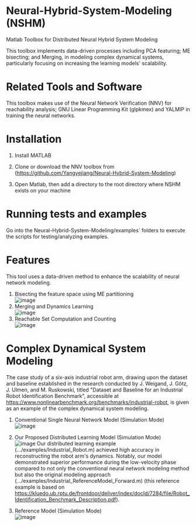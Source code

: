 # Neural-Hybrid-System-Modeling (NSHM)
Matlab Toolbox for Distributed Neural Hybrid System Modeling 

This toolbox implements data-driven processes including PCA featuring; ME bisecting; and Merging, in modeling complex dynamical systems, particularly focusing on increasing the learning models' scalability.

# Related Tools and Software
This toolbox makes use of the Neural Network Verification (NNV) for reachability analysis; GNU Linear Programming Kit (glpkmex) and YALMIP in training the neural networks.

# Installation

1) Install MATLAB

2) Clone or download the NNV toolbox from (https://github.com/Yangyejiang/Neural-Hybrid-System-Modeling)

3) Open Matlab, then add a directory to the root directory where NSHM exists on your machine

# Running tests and examples

Go into the Neural-Hybrid-System-Modeling/examples` folders to execute the scripts for testing/analyzing examples.

# Features
This tool uses a data-driven method to enhance the scalability of neural network modeling.

1. Bisecting the feature space using ME partitioning\
![image](https://github.com/aicpslab/Neural-Hybrid-System-Modeling/blob/main/Example/ME%20bisecting.png)
2. Merging and Dynamics Learning\
![image](https://github.com/aicpslab/Neural-Hybrid-System-Modeling/blob/main/Example/Merging%20and%20Learning%20of%20NHS.png)
3. Reachable Set Computation and Counting\
![image](https://github.com/aicpslab/Neural-Hybrid-System-Modeling/blob/main/Example/ReachableSetComputation.png)

# Complex Dynamical System Modeling

The case study of a six-axis industrial robot arm, drawing upon the dataset and baseline established in the research conducted by J. Weigand, J. Götz, J. Ulmen, and M. Ruskowski, titled "Dataset and Baseline for an Industrial Robot Identification Benchmark", accessible at https://www.nonlinearbenchmark.org/benchmarks/industrial-robot, is given as an example of the complex dynamical system modeling.

1. Conventional Single Neural Network Model (Simulation Mode)\
![image](https://github.com/aicpslab/Neural-Hybrid-System-Modeling/blob/main/Example/Fig/Single_IndustrialSimulation.png)

2. Our Proposed Distributed Learning Model (Simulation Mode)\
![image](https://github.com/aicpslab/Neural-Hybrid-System-Modeling/blob/main/Example/Fig/Switch_IndustrialSimulation.png)
Our distributed learning example (.../examples/Industrial_Robot.m) achieved high accuracy in reconstructing the robot arm's dynamics. Notably, our model demonstrated superior performance during the low-velocity phase compared to not only the conventional neural network modeling method but also the original modeling approach (.../examples/Industrial_ReferenceModel_Forward.m) (this reference example is based on https://kluedo.ub.rptu.de/frontdoor/deliver/index/docId/7284/file/Robot_Identification_Benchmark_Description.pdf).
3. Reference Model (Simulation Mode)\
![image](https://github.com/aicpslab/Neural-Hybrid-System-Modeling/blob/main/Example/Fig/ReferenceModel.png)
